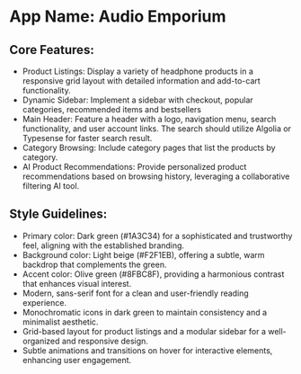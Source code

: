 # **App Name**: Audio Emporium

## Core Features:

- Product Listings: Display a variety of headphone products in a responsive grid layout with detailed information and add-to-cart functionality.
- Dynamic Sidebar: Implement a sidebar with checkout, popular categories, recommended items and bestsellers
- Main Header: Feature a header with a logo, navigation menu, search functionality, and user account links. The search should utilize Algolia or Typesense for faster search result. 
- Category Browsing: Include category pages that list the products by category.
- AI Product Recommendations: Provide personalized product recommendations based on browsing history, leveraging a collaborative filtering AI tool.

## Style Guidelines:

- Primary color: Dark green (#1A3C34) for a sophisticated and trustworthy feel, aligning with the established branding.
- Background color: Light beige (#F2F1EB), offering a subtle, warm backdrop that complements the green.
- Accent color: Olive green (#8FBC8F), providing a harmonious contrast that enhances visual interest.
- Modern, sans-serif font for a clean and user-friendly reading experience.
- Monochromatic icons in dark green to maintain consistency and a minimalist aesthetic.
- Grid-based layout for product listings and a modular sidebar for a well-organized and responsive design.
- Subtle animations and transitions on hover for interactive elements, enhancing user engagement.